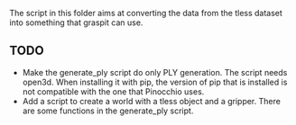 The script in this folder aims at converting the data from the tless dataset into something that graspit can use.

## TODO

- Make the generate_ply script do only PLY generation. The script needs open3d. When installing it with pip, the version of pip that is installed is not compatible with the one that Pinocchio uses.
- Add a script to create a world with a tless object and a gripper. There are some functions in the generate_ply script.
